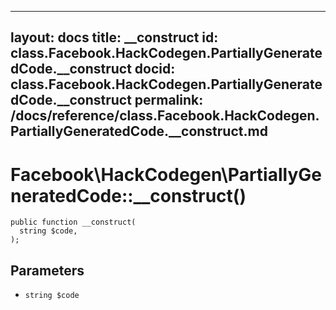 
***

layout: docs
title: __construct
id: class.Facebook.HackCodegen.PartiallyGeneratedCode.__construct
docid: class.Facebook.HackCodegen.PartiallyGeneratedCode.__construct
permalink: /docs/reference/class.Facebook.HackCodegen.PartiallyGeneratedCode.__construct.md
---







# Facebook\\HackCodegen\\PartiallyGeneratedCode::__construct()




``` Hack
public function __construct(
  string $code,
);
```




## Parameters




* ` string $code `